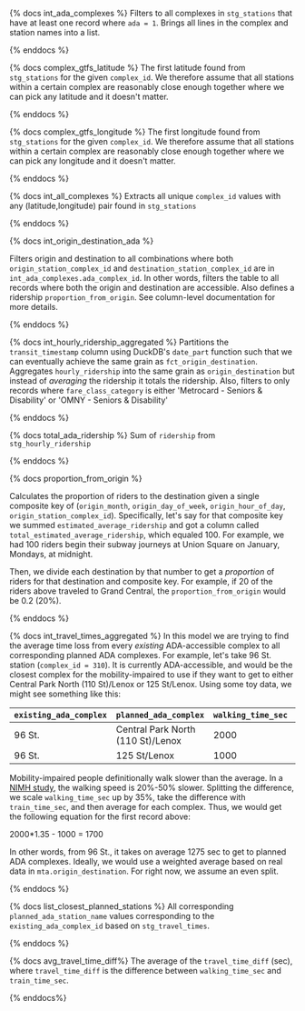 {% docs int_ada_complexes %}
Filters to all complexes in `stg_stations` that have at least one record where `ada = 1`. 
Brings all lines in the complex and station names into a list. 

{% enddocs %}


{% docs complex_gtfs_latitude %}
The first latitude found from `stg_stations` for the given `complex_id`. We therefore assume that all stations within a certain complex are reasonably close enough together where we can pick any latitude and it doesn't matter. 

{% enddocs %}


{% docs complex_gtfs_longitude %}
The first longitude found from `stg_stations` for the given `complex_id`. We therefore assume that all stations within a certain complex are reasonably close enough together where we can pick any longitude and it doesn't matter. 

{% enddocs %}


{% docs int_all_complexes %}
Extracts all unique `complex_id` values with any (latitude,longitude) pair found in `stg_stations`

{% enddocs %}

{% docs int_origin_destination_ada %}

Filters origin and destination to all combinations where both `origin_station_complex_id` and
`destination_station_complex_id` are in `int_ada_complexes.ada_complex_id`. In other words,
filters the table to all records where both the origin and destination are accessible. Also
defines a ridership `proportion_from_origin`. See column-level documentation for more details.

{% enddocs %}


{% docs int_hourly_ridership_aggregated %}
Partitions the `transit_timestamp` column using DuckDB's `date_part` function such that we can eventually achieve the same grain as `fct_origin_destination`. Aggregates `hourly_ridership` into the same grain as `origin_destination` but instead of *averaging* the ridership it totals the ridership. Also, filters to only records where `fare_class_category` is either 'Metrocard - Seniors & Disability' or 'OMNY - Seniors & Disability'

{% enddocs %}


{% docs total_ada_ridership %}
Sum of `ridership` from `stg_hourly_ridership`

{% enddocs %}

{% docs proportion_from_origin %}

Calculates the proportion of riders to the destination given a single composite key of
(`origin_month`, `origin_day_of_week`, `origin_hour_of_day`, `origin_station_complex_id`). 
Specifically, let's say for that composite key we summed `estimated_average_ridership` and
got a column called `total_estimated_average_ridership`, which equaled 100. For example, we
had 100 riders begin their subway journeys at Union Square on January, Mondays, at midnight. 

Then, we divide each destination by that number to get a *proportion* of riders for that
destination and composite key. For example, if 20 of the riders above traveled to Grand
Central, the `proportion_from_origin` would be 0.2 (20%). 

{% enddocs %}


{% docs int_travel_times_aggregated %}
In this model we are trying to find the average time loss from every *existing* ADA-accessible complex to all corresponding planned ADA complexes. For example, let's take 96 St. station (`complex_id = 310`). It is currently ADA-accessible, and would be the closest complex for the mobility-impaired to use if they want to get to either Central Park North (110 St)/Lenox or 125 St/Lenox. Using some toy data, we might see something like this: 

| `existing_ada_complex` | `planned_ada_complex` | `walking_time_sec` | `train_time_sec` |
|------------------------|-----------------------|--------------------|------------------|
| 96 St.                 | Central Park North (110 St)/Lenox  | 2000  | 1000             | 
| 96 St.                 | 125 St/Lenox          | 1000               | 500              | 

Mobility-impaired people definitionally walk slower than the average. In a [NIMH study](https://www.ncbi.nlm.nih.gov/pmc/articles/PMC5992037/), the walking speed is 20%-50% slower. Splitting the difference, we scale `walking_time_sec` up by 35%, take the difference with `train_time_sec`, and then average for each complex. Thus, we would get the following equation for the first record above:

2000\*1.35 - 1000 = 1700

In other words, from 96 St., it takes on average 1275 sec to get to planned ADA complexes. Ideally, we would use a weighted average based on real data in `mta.origin_destination`. For right now, we assume an even split. 

{% enddocs %}

{% docs list_closest_planned_stations %}
All corresponding `planned_ada_station_name` values corresponding to the `existing_ada_complex_id` based on `stg_travel_times`.

{% enddocs %}

{% docs avg_travel_time_diff%}
The average of the `travel_time_diff` (sec), where `travel_time_diff` is the difference between `walking_time_sec` and `train_time_sec`. 

{% enddocs%}